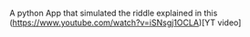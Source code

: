 A python App that simulated the riddle explained in this (https://www.youtube.com/watch?v=iSNsgj1OCLA)[YT video]
